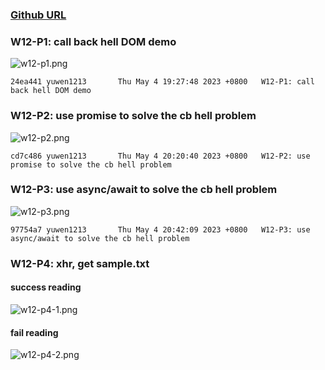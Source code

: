 ### [Github URL](https://github.com/yuwen1213/1112-1N-js-demo-211410740.git)

### W12-P1: call back hell DOM demo

![w12-p1.png](https://hlbovfzvhsftjuylmwlc.supabase.co/storage/v1/object/public/demo-40/md_1N_img/w12-p1.png)

```
24ea441 yuwen1213       Thu May 4 19:27:48 2023 +0800   W12-P1: call back hell DOM demo

```

### W12-P2: use promise to solve the cb hell problem

![w12-p2.png](https://hlbovfzvhsftjuylmwlc.supabase.co/storage/v1/object/public/demo-40/md_1N_img/w12-p2.png)

```
cd7c486 yuwen1213       Thu May 4 20:20:40 2023 +0800   W12-P2: use promise to solve the cb hell problem

```

### W12-P3: use async/await to solve the cb hell problem

![w12-p3.png](https://hlbovfzvhsftjuylmwlc.supabase.co/storage/v1/object/public/demo-40/md_1N_img/w12-p3.png)

```
97754a7 yuwen1213       Thu May 4 20:42:09 2023 +0800   W12-P3: use async/await to solve the cb hell problem

```

### W12-P4: xhr, get sample.txt

#### success reading

![w12-p4-1.png](https://hlbovfzvhsftjuylmwlc.supabase.co/storage/v1/object/public/demo-40/md_1N_img/w12-p4-1.png)

#### fail reading

![w12-p4-2.png](https://hlbovfzvhsftjuylmwlc.supabase.co/storage/v1/object/public/demo-40/md_1N_img/w12-p4-2.png)

```


```
